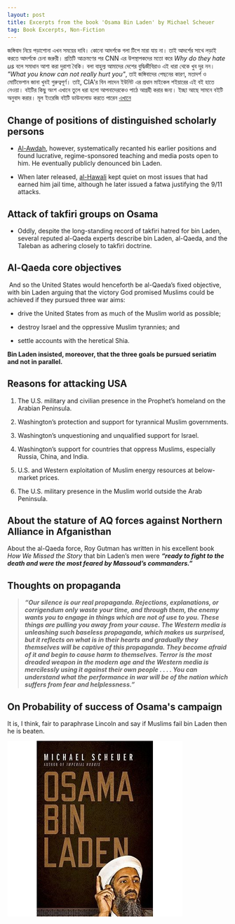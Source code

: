 ```yaml
---
layout: post
title: Excerpts from the book 'Osama Bin Laden' by Michael Scheuer
tag: Book Excerpts, Non-Fiction
---
```

জঙ্গিবাদ নিয়ে পড়াশোনা এখন সময়ের দাবি। কোনো আদর্শকে গলা টিপে মারা যায় না। তাই আদর্শের সাথে লড়াই করতে আদর্শকে চেনা জরুরী। প্রতিটি আক্রমণের পর CNN এর উপস্থাপকদের মতো করে *Why do they hate us* বলে সমাধান আশা করা দুরাশা বৈকি। বলা বাহুল্য আমাদের দেশের বুদ্ধিজীবিরাও এই ধারা থেকে খুব দূর নন। *"What you know can not really hurt you"*, তাই জঙ্গিবাদের পেছনের কারণ, মতাদর্শ ও মোটিভেশান জানা খুবই গুরুত্বপূর্ণ। তাই, CIA'র বিন লাদেন ইউনিট এর প্রধান মাইকেল শইয়ারের এই বই হাতে নেওয়া। বইটির কিছু অংশ এখানে তুলে ধরা হলো আপনাদেরকেও পাঠে আগ্রহী করার জন্য। ইচ্ছা আছে সামনে বইটি অনুবাদ করার। মূল ইংরেজি বইটি ডাউনলোড করতে পারেন [এখানে](http://bookzz.org/book/1242822/981b49)

## Change of positions of distinguished scholarly persons

- [Al-Awdah](https://en.wikipedia.org/wiki/Salman_al-Ouda), however, systematically recanted his earlier positions and found lucrative, regime-sponsored teaching and media posts open to him. He eventually publicly denounced bin Laden.

- When later released, [al-Hawali](https://en.wikipedia.org/wiki/Safar_Al-Hawali) kept quiet on most issues that had earned him jail time, although he later issued a fatwa justifying the 9/11 attacks.

## Attack of takfiri groups on Osama
- Oddly, despite the long-standing record of takfiri hatred for bin Laden, several reputed al-Qaeda experts describe bin Laden, al-Qaeda, and the Taleban as adhering closely to takfiri doctrine.

## Al-Qaeda core objectives

﻿
And so the United States would henceforth be al-Qaeda’s fixed objective, with bin Laden arguing that the victory God promised Muslims could be achieved if they pursued three war aims:

-  drive the United States from as much of the Muslim world as possible;

-  destroy Israel and the oppressive Muslim tyrannies; and

-  settle accounts with the heretical Shia.

**Bin Laden insisted, moreover, that the three goals be pursued seriatim and not in parallel.**


## Reasons for attacking USA

1. The U.S. military and civilian presence in the Prophet’s homeland on the Arabian Peninsula.

2. Washington’s protection and support for tyrannical Muslim governments.

3. Washington’s unquestioning and unqualified support for Israel.

4. Washington’s support for countries that oppress Muslims, especially Russia, China, and India.

5. U.S. and Western exploitation of Muslim energy resources at below-market prices.

6. The U.S. military presence in the Muslim world outside the Arab Peninsula.



## About the stature of AQ forces against Northern Alliance in Afganisthan

About the al-Qaeda force, Roy Gutman has written in his excellent book *How We Missed the Story* that bin Laden’s men were **_“ready to fight to the death and were the most feared by Massoud’s commanders.”_**

## Thoughts on propaganda

>**_“Our silence is our real propaganda. Rejections, explanations, or corrigendum only waste your time, and through them, the enemy wants you to engage in things which are not of use to you. These things are pulling you away from your cause. The Western media is unleashing such baseless propaganda, which makes us surprised, but it reflects on what is in their hearts and gradually they themselves will be captive of this propaganda. They become afraid of it and begin to cause harm to themselves. Terror is the most dreaded weapon in the modern age and the Western media is mercilessly using it against their own people . . . . You can understand what the performance in war will be of the nation which suffers from fear and helplessness.”_**

## On Probability of success of Osama's campaign

It is, I think, fair to paraphrase Lincoln and say if Muslims fail bin Laden then he is beaten.

![OBL](/img/OBL.jpeg)
